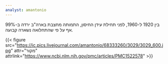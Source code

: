 ```yaml
---
analyst: amantonio
---
```


בין 1920 ל-1960, לפני תחילת עידן החיסון, התמותה מחצבת בארה"ב ירדה ב-99% אף על פי שהתחלואה נשארה קבועה. 

{{< figure src="https://ic.pics.livejournal.com/amantonio/68333260/3029/3029_600.jpg" attr="מקור" attrlink="https://www.ncbi.nlm.nih.gov/pmc/articles/PMC1522578" >}}
